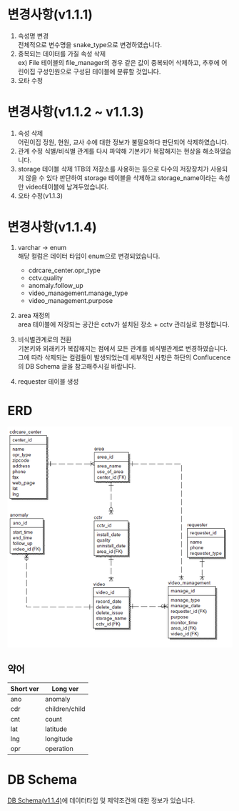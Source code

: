 # 변경사항(v1.1.1)

1. 속성명 변경  
  전체적으로 변수명을 snake_type으로 변경하였습니다.  
2. 중복되는 데이터를 가질 속성 삭제  
  ex) File 테이블의 file_manager의 경우 같은 값이 중복되어 삭제하고, 추후에 어린이집 구성인원으로 구성된 테이블에 분류할 것입니다.  
3. 오타 수정

# 변경사항(v1.1.2 ~ v1.1.3)
1. 속성 삭제  
   어린이집 정원, 현원, 교사 수에 대한 정보가 불필요하다 판단되어 삭제하였습니다. 
2. 관계 수정
    식별/비식별 관계를 다시 파악해 기본키가 복잡해지는 현상을 해소하였습니다.
3. storage 테이블 삭제
    1TB의 저장소를 사용하는 등으로 다수의 저장장치가 사용되지 않을 수 있다 판단하여 storage 테이블을 삭제하고 storage_name이라는 속성만 video테이블에 남겨두었습니다. 
4. 오타 수정(v1.1.3)

# 변경사항(v1.1.4)
1. varchar -> enum  
해당 컬럼은 데이터 타입이 enum으로 변경되었습니다.
   - cdrcare_center.opr_type
   - cctv.quality
   - anomaly.follow_up
   - video_management.manage_type
   - video_management.purpose  

2. area 재정의  
   area 테이블에 저장되는 공간은 cctv가 설치된 장소 + cctv 관리실로 한정합니다.  

3. 비식별관계로의 전환  
   기본키와 외래키가 복잡해지는 점에서 모든 관계를 비식별관계로 변경하였습니다. 그에 따라 삭제되는 컬럼들이 발생되었는데 세부적인 사항은 하단의 Conflucence의 DB Schema 글을 참고해주시길 바랍니다.  

4. requester 테이블 생성  

# ERD
![ERD(v1.1.4).png](./ERD(v1.1.4).png)

## 약어
|Short ver|Long ver|
|----|----|
|ano|anomaly|
|cdr|children/child|
|cnt|count|
|lat|latitude|
|lng|longitude|
|opr|operation|  
   
# DB Schema
[DB Schema(v1.1.4)](https://2021-spring-dsc-project-team.atlassian.net/wiki/spaces/KDK/pages/6029378/DB+v1.0.0, "confluence - db schema")에 데이터타입 및 제약조건에 대한 정보가 있습니다. 
